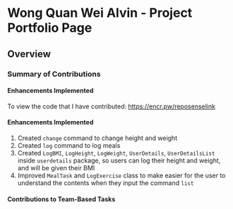 # Wong Quan Wei Alvin - Project Portfolio Page

## Overview


### Summary of Contributions

#### Enhancements Implemented 
To view the code that I have contributed: https://encr.pw/reposenselink

#### Enhancements Implemented
1. Created `change` command to change height and weight
2. Created `log` command to log meals 
3. Created `LogBMI`, `LogHeight`, `LogWeight`, `UserDetails`, `UserDetailsList` inside
`userdetails` package, so users can log their height and weight, and will be given their 
BMI
4. Improved `MealTask` and `LogExercise` class to make easier for the user to understand
the contents when they input the command `list`


#### Contributions to Team-Based Tasks
